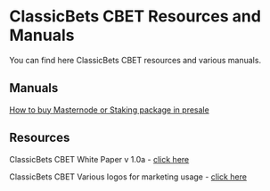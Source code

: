 ClassicBets CBET Resources and Manuals
============

You can find here ClassicBets CBET resources and various manuals.

**Manuals**
----------

[How to buy Masternode or Staking package in presale](how-to-buy-masternode-pos.md)

**Resources**
-----------

ClassicBets CBET White Paper v 1.0a - [click here](resources/cbwp.pdf)

ClassicBets CBET Various logos for marketing usage - [click here](resources/cbet-logos.zip)

